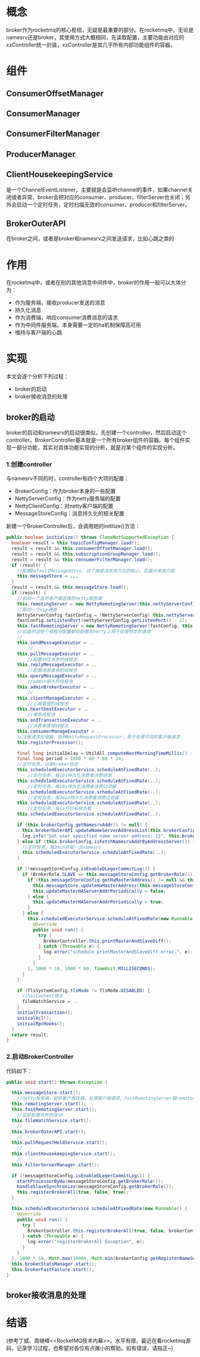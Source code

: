 # 概念

broker作为rocketmq的核心枢纽，无疑是最重要的部分。在rocketmq中，无论是namesrv还是broker，其使用方式大概相同，先读取配置，主要功能由对应的xxController统一封装，xxController是其几乎所有内部功能组件的容器。



# 组件

## ConsumerOffsetManager

## ConsumerManager

## ConsumerFilterManager

## ProducerManager

## ClientHousekeepingService

是一个ChannelEventListener，主要就是会监听channel的事件，如果channel关闭或者异常，broker会把对应的consumer、producer、filterServer也关闭；另外会启动一个定时任务，定时扫描无效的consumer、producer和filterServer。

## BrokerOuterAPI

在broker之间，或者是broker和namesrv之间发送请求，比如心跳之类的

# 作用

在rocketmq中，或者在别的其他消息中间件中，broker的作用一般可以大体分为：

* 作为服务端，接收producer发送的消息
* 持久化消息
* 作为消费端，响应consumer消费消息的请求
* 作为中间件服务端，本身需要一定的ha机制保障高可用
* 维持与客户端的心跳

# 实现

本文会逐个分析下列过程：

* broker的启动
* broker接收消息的处理

## broker的启动

broker的启动和namesrv的启动很类似，先创建一个controller，然后启动这个controller。BrokerController基本就是一个所有broker组件的容器。每个组件实现一部分功能，其实对具体功能实现的分析，就是对某个组件的实现分析。

### 1.创建controller

与namesrv不同的时，controller有四个大项的配置：

* BrokerConfig：作为broker本身的一些配置
* NettyServerConfig：作为netty服务端的配置
* NettyClientConfig：对netty客户端的配置
* MessageStoreConfig：消息持久化的相关配置

新建一个BrokerController后，会调用她的initilize()方法：

```java
public boolean initialize() throws CloneNotSupportedException {
  boolean result = this.topicConfigManager.load();
  result = result && this.consumerOffsetManager.load();
  result = result && this.subscriptionGroupManager.load();
  result = result && this.consumerFilterManager.load();
  if (result) {
    //配置DefaultMessageStore，这个类是消息持久化的核心，后面分单独介绍
    this.messageStore = ...
  }
  result = result && this.messageStore.load();
  if (result) {
    //启动一个监听客户端连接的netty服务端
    this.remotingServer = new NettyRemotingServer(this.nettyServerConfig, this.clientHousekeepingService);
    //启动一个vip通道
    NettyServerConfig fastConfig = (NettyServerConfig) this.nettyServerConfig.clone();
    fastConfig.setListenPort(nettyServerConfig.getListenPort() - 2);
    this.fastRemotingServer = new NettyRemotingServer(fastConfig, this.clientHousekeepingService);
    //后面的这些个线程池配置都会配置到netty上用于处理特定的请求
    //
    this.sendMessageExecutor = ..
		//
    this.pullMessageExecutor = ..
		//配置响应消息的线程池
    this.replyMessageExecutor = ..
		//配置消息查询的线程池
    this.queryMessageExecutor = ..
		//admin相关的线程池
    this.adminBrokerExecutor = ..
		//
    this.clientManageExecutor = ..
		//心跳管理的线程池
    this.heartbeatExecutor = ..
		//事务线程池
    this.endTransactionExecutor = ..
		//消费者管理线程池
    this.consumerManageExecutor = ..
    //注册请求处理器，各种NettyRequestProcessor，用于处理不同的客户端请求
    this.registerProcessor();

    final long initialDelay = UtilAll.computeNextMorningTimeMillis() - System.currentTimeMillis();
    final long period = 1000 * 60 * 60 * 24;
    //定时任务，记录broker状态
    this.scheduledExecutorService.scheduleAtFixedRate(..);
		//定时任务，每10s持久化消费者消费进度
    this.scheduledExecutorService.scheduleAtFixedRate(..);
		//定时任务，每10s持久化消费者消费过滤器
    this.scheduledExecutorService.scheduleAtFixedRate(..);
		//定时任务，每3min持久化消费者消费过滤器
    this.scheduledExecutorService.scheduleAtFixedRate(..);
		//定时任务，每1s打印系统负载
    this.scheduledExecutorService.scheduleAtFixedRate(..);

    if (this.brokerConfig.getNamesrvAddr() != null) {
      this.brokerOuterAPI.updateNameServerAddressList(this.brokerConfig.getNamesrvAddr());
      log.info("Set user specified name server address: {}", this.brokerConfig.getNamesrvAddr());
    } else if (this.brokerConfig.isFetchNamesrvAddrByAddressServer()) {
      //定时任务，每2min获取一次namesrv
      this.scheduledExecutorService.scheduleAtFixedRate(..);
    }

    if (!messageStoreConfig.isEnableDLegerCommitLog()) {
      if (BrokerRole.SLAVE == this.messageStoreConfig.getBrokerRole()) {
        if (this.messageStoreConfig.getHaMasterAddress() != null && this.messageStoreConfig.getHaMasterAddress().length() >= 6) {
          this.messageStore.updateHaMasterAddress(this.messageStoreConfig.getHaMasterAddress());
          this.updateMasterHAServerAddrPeriodically = false;
        } else {
          this.updateMasterHAServerAddrPeriodically = true;
        }
      } else {
        this.scheduledExecutorService.scheduleAtFixedRate(new Runnable() {
          @Override
          public void run() {
            try {
              BrokerController.this.printMasterAndSlaveDiff();
            } catch (Throwable e) {
              log.error("schedule printMasterAndSlaveDiff error.", e);
            }
          }
        }, 1000 * 10, 1000 * 60, TimeUnit.MILLISECONDS);
      }
    }

    if (TlsSystemConfig.tlsMode != TlsMode.DISABLED) {
      //SslContext相关
      fileWatchService = ..
    }
    initialTransaction();
    initialAcl();
    initialRpcHooks();
  }
  return result;
}
```

### 2.启动BrokerController

代码如下：

```java
public void start() throws Exception {

  this.messageStore.start();
	//netty服务端，监听客户端连接，处理客户端请求。fastRemotingServer跟remotingServer没啥区别，相当于一个vip通道，消息发送的时候可以往这个vip通道的端口上发送消息
  this.remotingServer.start();
  this.fastRemotingServer.start();
	//监听配置文件的改动
  this.fileWatchService.start();
	//
  this.brokerOuterAPI.start();
	//
  this.pullRequestHoldService.start();
	//
  this.clientHousekeepingService.start();
	//
  this.filterServerManager.start();

  if (!messageStoreConfig.isEnableDLegerCommitLog()) {
    startProcessorByHa(messageStoreConfig.getBrokerRole());
    handleSlaveSynchronize(messageStoreConfig.getBrokerRole());
    this.registerBrokerAll(true, false, true);
  }

  this.scheduledExecutorService.scheduleAtFixedRate(new Runnable() {
    @Override
    public void run() {
      try {
        BrokerController.this.registerBrokerAll(true, false, brokerConfig.isForceRegister());
      } catch (Throwable e) {
        log.error("registerBrokerAll Exception", e);
      }
    }
  }, 1000 * 10, Math.max(10000, Math.min(brokerConfig.getRegisterNameServerPeriod(), 60000)), TimeUnit.MILLISECONDS);
  this.brokerStatsManager.start();
  this.brokerFastFailure.start();
}
```

## broker接收消息的处理



# 结语



(参考丁威、周继峰<<RocketMQ技术内幕>>。水平有限，最近在看rocketmq源码，记录学习过程，也希望对各位有点微小的帮助。如有错误，请指正~)

